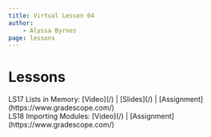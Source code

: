 ```yaml
---
title: Virtual Lesson 04
author:
    - Alyssa Byrnes
page: lessons
---
```


# Lessons
<div class="box link-page m-2 p-4">

<div class="plan Class"><span class="kind">LS17 </span>
<span class="title">Lists in Memory:</span>
[Video](/) | [Slides](/) | [Assignment](https://www.gradescope.com/)
</div>

<div class="plan Class"><span class="kind">LS18 </span>
<span class="title">Importing Modules:</span>
[Video](/) | [Assignment](https://www.gradescope.com/)
</div>

</div>

